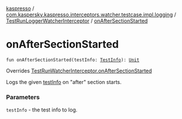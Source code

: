 [kaspresso](../../index.md) / [com.kaspersky.kaspresso.interceptors.watcher.testcase.impl.logging](../index.md) / [TestRunLoggerWatcherInterceptor](index.md) / [onAfterSectionStarted](./on-after-section-started.md)

# onAfterSectionStarted

`fun onAfterSectionStarted(testInfo: `[`TestInfo`](../../com.kaspersky.kaspresso.testcases.models.info/-test-info/index.md)`): `[`Unit`](https://kotlinlang.org/api/latest/jvm/stdlib/kotlin/-unit/index.html)

Overrides [TestRunWatcherInterceptor.onAfterSectionStarted](../../com.kaspersky.kaspresso.interceptors.watcher.testcase/-test-run-watcher-interceptor/on-after-section-started.md)

Logs the given [testInfo](on-after-section-started.md#com.kaspersky.kaspresso.interceptors.watcher.testcase.impl.logging.TestRunLoggerWatcherInterceptor$onAfterSectionStarted(com.kaspersky.kaspresso.testcases.models.info.TestInfo)/testInfo) on "after" section starts.

### Parameters

`testInfo` - the test info to log.